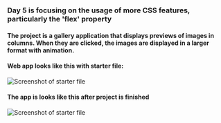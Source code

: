 ### Day 5 is focusing on the usage of more CSS features, particularly the 'flex' property
#### The project is a gallery application that displays previews of images in columns. When they are clicked, the images are displayed in a larger format with animation.
#### Web app looks like this with starter file:
![Screenshot of starter file](img/starter.png)

#### The app is looks like this after project is finished
![Screenshot of starter file](img/finished.png)